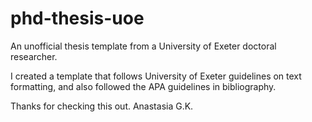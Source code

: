 # phd-thesis-uoe
An unofficial thesis template from a University of Exeter doctoral researcher.

I created a template that follows University of Exeter guidelines on text formatting, and also followed the APA guidelines in bibliography.

Thanks for checking this out.
Anastasia G.K.
